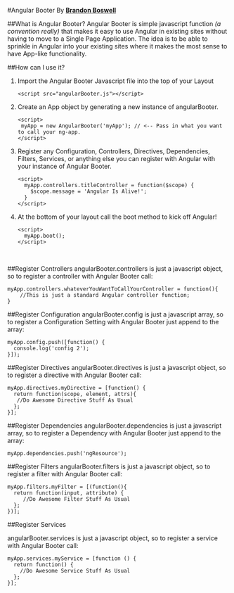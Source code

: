 #Angular Booter
By **[Brandon Boswell](http://brandonkboswell.com)**

##What is Angular Booter?
Angular Booter is simple javascript function *(a convention really)* that makes it easy to use Angular in existing sites without having to move to a Single Page Application. The idea is to be able to sprinkle in Angular into your existing sites where it makes the most sense to have App-like functionality.

##How can I use it?
1. Import the Angular Booter Javascript file into the top of your Layout

	```
	<script src="angularBooter.js"></script>
	```
2. Create an App object by generating a new instance of angularBooter.

	 ```
	<script>
      myApp = new AngularBooter('myApp'); // <-- Pass in what you want to call your ng-app.
    </script>
    ```
3. Register any Configuration, Controllers, Directives, Dependencies, Filters, Services, or anything else you can register with Angular with your instance of Angular Booter.

	```
	<script>
      myApp.controllers.titleController = function($scope) {
        $scope.message = 'Angular Is Alive!';
      }
    </script>
	```
4. At the bottom of your layout call the boot method to kick off Angular!

	```
	<script>
      myApp.boot();
    </script>
	```

<br>

##Register Controllers
angularBooter.controllers is just a javascript object, so to register a controller with Angular Booter call:

```
myApp.controllers.whateverYouWantToCallYourController = function(){
	//This is just a standard Angular controller function;
}
```
##Register Configuration
angularBooter.config is just a javascript array, so to register a Configuration Setting with Angular Booter just append to the array:

```
myApp.config.push([function() {
  console.log('config 2');
}]);
```

##Register Directives
angularBooter.directives is just a javascript object, so to register a directive with Angular Booter call:

```
myApp.directives.myDirective = [function() {
  return function(scope, element, attrs){
   //Do Awesome Directive Stuff As Usual
  };
}];
```

##Register Dependencies
angularBooter.dependencies is just a javascript array, so to register a Dependency with Angular Booter just append to the array:

```
myApp.dependencies.push('ngResource');
```


##Register Filters
angularBooter.filters is just a javascript object, so to register a filter with Angular Booter call:

```
myApp.filters.myFilter = [(function(){
  return function(input, attribute) {
     //Do Awesome Filter Stuff As Usual
  };
})];
```

##Register Services

angularBooter.services is just a javascript object, so to register a service with Angular Booter call:

```
myApp.services.myService = [function () {
  return function() {
    //Do Awesome Service Stuff As Usual
  };
}];
```
